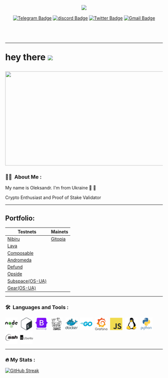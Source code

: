 <p align="center"><img src="https://media.giphy.com/media/ZVik7pBtu9dNS/giphy.gif" width="100"/></div>
<p align="center"
  <div id="badges">
    <a href="https://t.me/os_ua_eth">
  <img src="https://img.shields.io/badge/Telegram-blue?style=for-the-badge&logo=telegram&logoColor=white" alt="Telegram Badge"/></a>
    <a href="https://discordapp.com/users/976222705915428944">
  <img src="https://img.shields.io/badge/Discord-grey?style=for-the-badge&logo=discord&logoColor=white" alt="discord Badge"/></a>
    <a href="https://twitter.com/os_ua_eth">
  <img src="https://img.shields.io/badge/Twitter-blue?style=for-the-badge&logo=twitter&logoColor=white" alt="Twitter Badge"/></a>
    <a href="mailto:os.ua.bnb@gmail.com">
  <img src="https://img.shields.io/badge/gmail-white?style=for-the-badge&logo=gmail&logoColor=red" alt="Gmail Badge"/></a>
</div>
<p align="center"><img src="https://komarev.com/ghpvc/?username=OleksandrOS-UA&style=flat-square&color=blue" alt=""></p>
  <h1>
  
  ---
  
  hey there
  <img src="https://media.giphy.com/media/hvRJCLFzcasrR4ia7z/giphy.gif" width="30px"/>
</h1>
<div align="center">
  <img src="https://i.ibb.co/kgFjxh4/validator-v-blockchain-300x182-1.jpg" width="600" height="300"/>
</div>

### :man_technologist: &nbsp;About Me :
My name is Oleksandr. I'm from Ukraine :blue_heart: :yellow_heart:

Crypto Enthusiast and Proof of Stake Validator

---

## Portfolio:

|    Testnets    |    Mainets    |
| -------------- | ------------- |
|[Nibiru](https://nibiru.explorers.guru/validator/nibivaloper1vnr2ek0x8f0g9cqurzm9nhhcmdagfe0fh77k3u)           | [Gitopia](https://gitopia.exploreme.pro/validator/gitopiavaloper1whh3h4cg06zzd6lu0xfy7w04u32qp3nd2kcrnt)
|[Lava](https://lava.exploreme.pro/validator/lava@valoper157sl75dc6fyxjpg00gy2m9ykf2c709x0tjggtk)
|[Composable](https://composable.exploreme.pro/validator/banksyvaloper1f3uh0j96c2yw4hvw48l0e4ssxcq666tuq20pyj)
|[Andromeda](https://andromeda.exploreme.pro/validator/andrvaloper1lmfjjc8rajnurkvxutd23ekf2mu8t2x98v4guu)
|[Defund](https://defund.explorers.guru/validator/defundvaloper1fmeyz58wj36s3zygrs6e9gd4p2td5mpf2a28x8)
|[Opside](https://pre-alpha-beacon.opside.info/validator/734)
|[Subspace(OS-UA)](https://telemetry.subspace.network/#list/0x7f489750cfe91e17fc19b42a5acaba41d1975cedd3440075d4a4b4171ad0ac20)
|[Gear(OS-UA)](https://telemetry.gear-tech.io/#/0x92ed36f0a4a26169cba7c6990d51055c76b6b89de268568615a041eebb619a0e)

---

### 🛠 &nbsp;Languages and Tools :
<img src="https://github.com/devicons/devicon/blob/master/icons/nodejs/nodejs-original-wordmark.svg" title="NodeJS" alt="NodeJS" width="40" height="40"/>&nbsp;
<img src="https://github.com/devicons/devicon/blob/master/icons/bash/bash-original.svg" title="Bash" alt="Bash" width="40" height="40"/>&nbsp;
<img src="https://github.com/devicons/devicon/blob/master/icons/bootstrap/bootstrap-original-wordmark.svg" title="bootstrap" alt="bootstrap" width="40" height="40"/>&nbsp; <img src="https://github.com/devicons/devicon/blob/master/icons/composer/composer-line-wordmark.svg" title="composer" alt="composer" width="40" height="40"/>&nbsp; <img src="https://github.com/devicons/devicon/blob/master/icons/docker/docker-original-wordmark.svg" title="doker" alt="doker" width="40" height="40"/>&nbsp; <img src="https://github.com/devicons/devicon/blob/master/icons/go/go-original-wordmark.svg" title="go" alt="go" width="40" height="40"/>&nbsp; <img src="https://github.com/devicons/devicon/blob/master/icons/grafana/grafana-original-wordmark.svg" title="grafana" alt="grafana" width="40" height="40"/>&nbsp; <img src="https://github.com/devicons/devicon/blob/master/icons/javascript/javascript-original.svg" title="javascript" alt="javascript" width="40" height="40"/>&nbsp; <img src="https://github.com/devicons/devicon/blob/master/icons/linux/linux-original.svg" title="linux" alt="linux" width="40" height="40"/>&nbsp; <img src="https://github.com/devicons/devicon/blob/master/icons/python/python-original-wordmark.svg" title="phyton" alt="phyton" width="40" height="40"/>&nbsp;   <img src="https://github.com/devicons/devicon/blob/master/icons/ssh/ssh-original-wordmark.svg" title="ssh" alt="ssh" width="40" height="40"/>&nbsp; <img src="https://github.com/devicons/devicon/blob/master/icons/ubuntu/ubuntu-plain-wordmark.svg" title="ubuntu" alt="ubuntu" width="40" height="40"/>&nbsp; 

---

### :fire: My Stats :
[![GitHub Streak](http://github-readme-streak-stats.herokuapp.com?user=OleksandrOS-UA&theme=dark&hide_border=true&border_radius=4.8&mode=weekly)](https://git.io/streak-stats)
